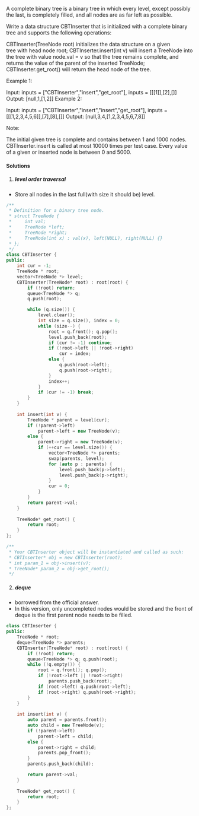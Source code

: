 A complete binary tree is a binary tree in which every level, except possibly the last, is completely filled, and all nodes are as far left as possible.

Write a data structure CBTInserter that is initialized with a complete binary tree and supports the following operations:

CBTInserter(TreeNode root) initializes the data structure on a given tree with head node root;
CBTInserter.insert(int v) will insert a TreeNode into the tree with value node.val = v so that the tree remains complete, and returns the value of the parent of the inserted TreeNode;
CBTInserter.get_root() will return the head node of the tree.
 

Example 1:

Input: inputs = ["CBTInserter","insert","get_root"], inputs = [[[1]],[2],[]]
Output: [null,1,[1,2]]
Example 2:

Input: inputs = ["CBTInserter","insert","insert","get_root"], inputs = [[[1,2,3,4,5,6]],[7],[8],[]]
Output: [null,3,4,[1,2,3,4,5,6,7,8]]
 

Note:

The initial given tree is complete and contains between 1 and 1000 nodes.
CBTInserter.insert is called at most 10000 times per test case.
Every value of a given or inserted node is between 0 and 5000.

#### Solutions

1. ##### level order traversal

- Store all nodes in the last full(with size it should be) level.

```c++
/**
 * Definition for a binary tree node.
 * struct TreeNode {
 *     int val;
 *     TreeNode *left;
 *     TreeNode *right;
 *     TreeNode(int x) : val(x), left(NULL), right(NULL) {}
 * };
 */
class CBTInserter {
public:
    int cur = -1;
    TreeNode * root;
    vector<TreeNode *> level;
    CBTInserter(TreeNode* root) : root(root) {
        if (!root) return;
        queue<TreeNode *> q;
        q.push(root);

        while (q.size()) {
            level.clear();
            int size = q.size(), index = 0;
            while (size--) {
                root = q.front(); q.pop();
                level.push_back(root);
                if (cur != -1) continue;
                if (!root->left || !root->right)
                    cur = index;
                else {
                    q.push(root->left);
                    q.push(root->right);
                }
                index++;
            }
            if (cur != -1) break;
        }
    }
    
    int insert(int v) {
        TreeNode * parent = level[cur];
        if (!parent->left)
            parent->left = new TreeNode(v);
        else {
            parent->right = new TreeNode(v);
            if (++cur == level.size()) {
                vector<TreeNode *> parents;
                swap(parents, level);
                for (auto p : parents) {
                    level.push_back(p->left);
                    level.push_back(p->right);
                }
                cur = 0;
            }
        }
        return parent->val;
    }
    
    TreeNode* get_root() {
        return root;
    }
};

/**
 * Your CBTInserter object will be instantiated and called as such:
 * CBTInserter* obj = new CBTInserter(root);
 * int param_1 = obj->insert(v);
 * TreeNode* param_2 = obj->get_root();
 */
```

2. ##### deque

- borrowed from the official answer.
- In this version, only uncompleted nodes would be stored and the front of deque is the first parent node needs to be filled.


```c++
class CBTInserter {
public:
    TreeNode * root;
    deque<TreeNode *> parents;
    CBTInserter(TreeNode* root) : root(root) {
        if (!root) return;
        queue<TreeNode *> q; q.push(root);
        while (!q.empty()) {
            root = q.front(); q.pop();
            if (!root->left || !root->right)
                parents.push_back(root);
            if (root->left) q.push(root->left);
            if (root->right) q.push(root->right);
        }
    }
    
    int insert(int v) {
        auto parent = parents.front();
        auto child = new TreeNode(v);
        if (!parent->left)
            parent->left = child;
        else {
            parent->right = child;
            parents.pop_front();
        }
        parents.push_back(child);

        return parent->val;
    }
    
    TreeNode* get_root() {
        return root;
    }
};
```